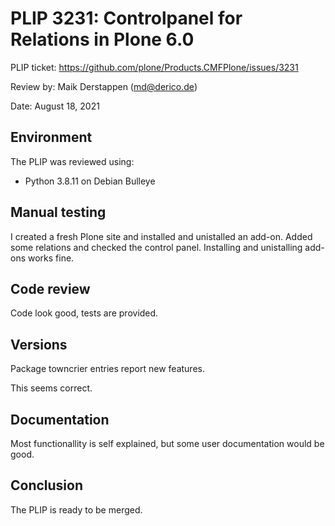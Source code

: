 # PLIP 3231: Controlpanel for Relations in Plone 6.0

PLIP ticket: https://github.com/plone/Products.CMFPlone/issues/3231

Review by: Maik Derstappen (<md@derico.de>)

Date: August 18, 2021

## Environment

The PLIP was reviewed using:

- Python 3.8.11 on Debian Bulleye

## Manual testing

I created a fresh Plone site and installed and unistalled an add-on.
Added some relations and checked the control panel.
Installing and unistalling add-ons works fine.

## Code review

Code look good, tests are provided.

## Versions

Package towncrier entries report new features.

This seems correct.

## Documentation

Most functionallity is self explained, but some user documentation would be good.

## Conclusion

The PLIP is ready to be merged.


